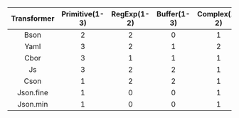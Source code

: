 | Transformer 	| Primitive(1-3) 	| RegExp(1-2) 	| Buffer(1-3) 	| Complex(1-2) 	|
|:-----------:	|:---------:	|:------:	|:-------:	|:-------:	|
|    Bson     	|     2      	|     2   	|     0  	|     1    	|
|    Yaml       |     3      	|     2   	|     1  	|     2    	|
|    Cbor       |      3     	|     1   	|    1   	|     1    	|
|    Js       |      3     	|     2   	|     2 	|     1    	|
|    Cson       |      1     	|     2   	|     2 	|     1    	|
|    Json.fine       |      1     	|     0   	|     0 	|     1    	|
|    Json.min       |      1     	|     0   	|     0 	|     1    	|
